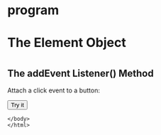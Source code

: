 # program              
<!DOCTYPE html>
<html>
<body>

<h1> The Element Object <h1>
<h2>The addEvent Listener() Method</h2>
<p>Attach a click event to a button:</p>

<button id="myBtn">Try it </button>
<p id ="demo"></p>
<script>
const element = document.getElementByld("myBtn");
element.addEventListner("click",function() {
    document.getElementByld("demo").innerHTML ="Hello world";
    });
    </script>
    
    </body>
    </html>
